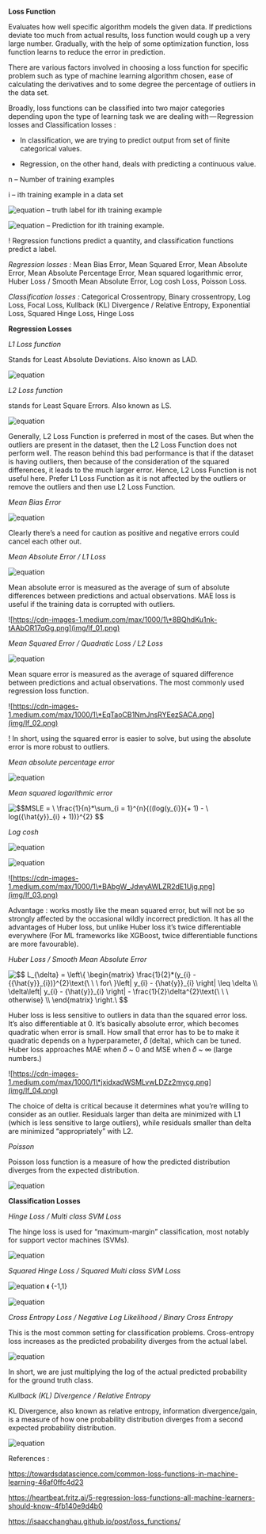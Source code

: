 **Loss Function**

Evaluates how well specific algorithm models the given data. If predictions
deviate too much from actual results, loss function would cough up a very large
number. Gradually, with the help of some optimization function, loss function
learns to reduce the error in prediction.

There are various factors involved in choosing a loss function for specific
problem such as type of machine learning algorithm chosen, ease of calculating
the derivatives and to some degree the percentage of outliers in the data set.

Broadly, loss functions can be classified into two major categories depending
upon the type of learning task we are dealing with — Regression losses and
Classification losses :

-   In classification, we are trying to predict output from set of finite
    categorical values.

-   Regression, on the other hand, deals with predicting a continuous value.

n – Number of training examples

i – ith training example in a data set

![equation](http://latex.codecogs.com/gif.latex?$$y_{i}$$) – truth label for ith training example

![equation](http://latex.codecogs.com/gif.latex?$${\hat{y}}_{i}$$) – Prediction for ith training example.

! Regression functions predict a quantity, and classification functions predict
a label.

*Regression losses :* Mean Bias Error, Mean Squared Error, Mean Absolute Error,
Mean Absolute Percentage Error, Mean squared logarithmic error, Huber Loss /
Smooth Mean Absolute Error, Log cosh Loss, Poisson Loss.

*Classification losses :* Categorical Crossentropy, Binary crossentropy, Log
Loss, Focal Loss, Kullback (KL) Divergence / Relative Entropy, Exponential Loss,
Squared Hinge Loss, Hinge Loss

**Regression Losses**

*L1 Loss function*

Stands for Least Absolute Deviations. Also known as LAD.

![equation](http://latex.codecogs.com/gif.latex?$$&space;L1LossFunction&space;=&space;\&space;\sum_{i&space;=&space;1}^{n}\left|&space;y_{i}&space;-&space;\&space;\hat{y_{i}}&space;\right|&space;$$)

*L2 Loss function*

stands for Least Square Errors. Also known as LS.

![equation](http://latex.codecogs.com/gif.latex?$$&space;L2LossFunction&space;=&space;\&space;\sum_{i&space;=&space;1}^{n}\left|&space;y_{i}&space;-&space;\&space;\hat{y_{i}}&space;\right|&space;$$)

Generally, L2 Loss Function is preferred in most of the cases. But when the
outliers are present in the dataset, then the L2 Loss Function does not perform
well. The reason behind this bad performance is that if the dataset is having
outliers, then because of the consideration of the squared differences, it leads
to the much larger error. Hence, L2 Loss Function is not useful here. Prefer L1
Loss Function as it is not affected by the outliers or remove the outliers and
then use L2 Loss Function.

*Mean Bias Error*

![equation](http://latex.codecogs.com/gif.latex?$$&space;MBE&space;=&space;\&space;\frac{\sum_{i&space;=&space;1}^{n}{{(y}_{i}&space;-&space;\&space;\hat{y_{i}})}}{n}&space;$$)

Clearly there’s a need for caution as positive and negative errors could cancel
each other out.

*Mean Absolute Error / L1 Loss*

![equation](http://latex.codecogs.com/gif.latex?$$&space;MAE&space;=&space;\&space;\frac{\sum_{i&space;=&space;1}^{n}\left|&space;y_{i}&space;-&space;\&space;\hat{y_{i}}&space;\right|}{n}&space;$$)

Mean absolute error is measured as the average of sum of absolute differences
between predictions and actual observations. MAE loss is useful if the training
data is corrupted with outliers.

![https://cdn-images-1.medium.com/max/1000/1\*8BQhdKu1nk-tAAbOR17qGg.png](img/lf_01.png)

*Mean Squared Error / Quadratic Loss / L2 Loss*

![equation](http://latex.codecogs.com/gif.latex?$$&space;MSE&space;=&space;\&space;\frac{\sum_{i&space;=&space;1}^{n}{(y_{i}&space;-&space;\&space;\hat{y_{i}})}^{2}}{n}&space;$$)

Mean square error is measured as the average of squared difference between
predictions and actual observations. The most commonly used regression loss
function.

![https://cdn-images-1.medium.com/max/1000/1\*EqTaoCB1NmJnsRYEezSACA.png](img/lf_02.png)

! In short, using the squared error is easier to solve, but using the absolute
error is more robust to outliers.

*Mean absolute percentage error*

![equation](http://latex.codecogs.com/gif.latex?$$&space;MAPE&space;=&space;\&space;\frac{1}{n}*\sum_{i&space;=&space;1}^{n}\frac{\left|&space;y_{i}&space;-&space;\&space;\hat{y_{i}}&space;\right|}{max(\left|&space;y_{i}&space;\right|,\&space;\epsilon)}*100&space;$$)

*Mean squared logarithmic error*

<img src="http://latex.codecogs.com/gif.latex?$$MSLE&space;=&space;\&space;\frac{1}{n}*\sum_{i&space;=&space;1}^{n}{((log(y_{i}}{&plus;&space;1)&space;-&space;\&space;log({\hat{y}}_{i}&space;&plus;&space;1))}^{2}&space;$$" title="$$MSLE = \ \frac{1}{n}*\sum_{i = 1}^{n}{((log(y_{i}}{+ 1) - \ log({\hat{y}}_{i} + 1))}^{2} $$" />

*Log cosh*

![equation](http://latex.codecogs.com/gif.latex?$$&space;{Log\&space;cosh}&space;=&space;\&space;\frac{1}{n}*\sum_{i&space;=&space;1}^{n}{log(cosh(}{\hat{y}}_{i}&space;-&space;\&space;y_{i}))&space;$$)

![equation](http://latex.codecogs.com/gif.latex?$$&space;\cosh\left(&space;t&space;\right)&space;=&space;\frac{\exp\left(&space;t&space;\right)&space;&plus;&space;exp(&space;-&space;t)}{2}&space;$$)

![https://cdn-images-1.medium.com/max/1000/1\*BAbgW_JdwyAWLZR2dE1Ujg.png](img/lf_03.png)

Advantage : works mostly like the mean squared error, but will not be so
strongly affected by the occasional wildly incorrect prediction. It has all the
advantages of Huber loss, but unlike Huber loss it’s twice differentiable
everywhere (For ML frameworks like XGBoost, twice differentiable functions are
more favourable).

*Huber Loss / Smooth Mean Absolute Error*

<img src="http://latex.codecogs.com/gif.latex?$$&space;L_{\delta}&space;=&space;\left\{&space;\begin{matrix}&space;\frac{1}{2}*(y_{i}&space;-&space;{{\hat{y}}_{i})}^{2}\text{\&space;\&space;\&space;for\&space;}\left|&space;y_{i}&space;-&space;{\hat{y}}_{i}&space;\right|&space;\leq&space;\delta&space;\\&space;\delta\left|&space;y_{i}&space;-&space;{\hat{y}}_{i}&space;\right|&space;-&space;\frac{1}{2}\delta^{2}\text{\&space;\&space;\&space;otherwise}&space;\\&space;\end{matrix}&space;\right.\&space;$$" title="$$ L_{\delta} = \left\{ \begin{matrix} \frac{1}{2}*(y_{i} - {{\hat{y}}_{i})}^{2}\text{\ \ \ for\ }\left| y_{i} - {\hat{y}}_{i} \right| \leq \delta \\ \delta\left| y_{i} - {\hat{y}}_{i} \right| - \frac{1}{2}\delta^{2}\text{\ \ \ otherwise} \\ \end{matrix} \right.\ $$" />

Huber loss is less sensitive to outliers in data than the squared error loss.
It’s also differentiable at 0. It’s basically absolute error, which becomes
quadratic when error is small. How small that error has to be to make it
quadratic depends on a hyperparameter, 𝛿 (delta), which can be tuned. Huber loss
approaches MAE when 𝛿 \~ 0 and MSE when 𝛿 \~ ∞ (large numbers.)

![https://cdn-images-1.medium.com/max/1000/1\*jxidxadWSMLvwLDZz2mycg.png](img/lf_04.png)

The choice of delta is critical because it determines what you’re willing to
consider as an outlier. Residuals larger than delta are minimized with L1 (which
is less sensitive to large outliers), while residuals smaller than delta are
minimized “appropriately” with L2.

*Poisson*

Poisson loss function is a measure of how the predicted distribution diverges
from the expected distribution.

![equation](http://latex.codecogs.com/gif.latex?$$&space;L&space;=&space;\frac{1}{n}\sum_{i&space;=&space;1}^{n}{({\hat{y}}_{i}&space;-&space;y_{i}*\log\left(&space;{\hat{y}}_{i}&space;\right))}&space;$$)

**Classification Losses**

*Hinge Loss / Multi class SVM Loss*

The hinge loss is used for “maximum-margin” classification, most notably for
support vector machines (SVMs).

![equation](http://latex.codecogs.com/gif.latex?$$&space;SVMLoss&space;=&space;\&space;\frac{1}{n}\sum_{i&space;=&space;1}^{n}{max(1&space;-&space;{\hat{y}}_{i}*y_{i},0)}&space;$$)

*Squared Hinge Loss / Squared Multi class SVM Loss*

![equation](http://latex.codecogs.com/gif.latex?$$y_{i}$$) 𝛜 {-1,1}

![equation](http://latex.codecogs.com/gif.latex?$$&space;SVMLossSquared&space;=&space;\&space;\frac{1}{n}\sum_{i&space;=&space;1}^{n}{(max(1&space;-&space;{\hat{y}}_{i}*y_{i},0))^{2}}&space;$$)

*Cross Entropy Loss / Negative Log Likelihood / Binary Cross Entropy*

This is the most common setting for classification problems. Cross-entropy loss
increases as the predicted probability diverges from the actual label.

![equation](http://latex.codecogs.com/gif.latex?$$&space;CrossEntropyLoss&space;=&space;\&space;-&space;\frac{1}{n}\sum_{i&space;=&space;1}^{n}{\lbrack&space;y_{i}\log\left(&space;{\hat{y}}_{i}&space;\right)&space;&plus;&space;\left(&space;1&space;-&space;y_{i}&space;\right)\log\left(&space;1&space;-&space;{\hat{y}}_{i}&space;\right)\rbrack}&space;$$)

In short, we are just multiplying the log of the actual predicted probability
for the ground truth class.

*Kullback (KL) Divergence / Relative Entropy*

KL Divergence, also known as relative entropy, information divergence/gain, is a
measure of how one probability distribution diverges from a second expected
probability distribution.

![equation](http://latex.codecogs.com/gif.latex?$$&space;L&space;=&space;\&space;\frac{1}{n}\sum_{i&space;=&space;1}^{n}{\lbrack&space;y_{i}&space;-&space;log(\frac{y_{i}}{{\hat{y}}_{i}})\rbrack}&space;=&space;\frac{1}{n}\sum_{i&space;=&space;1}^{n}{\left(&space;y_{i}*\log\left(&space;y_{i}&space;\right)&space;\right)&space;-&space;\frac{1}{n}\sum_{i&space;=&space;1}^{n}{(y_{i}*\log\left(&space;{\hat{y}}_{i}&space;\right))}}&space;$$)

References :

<https://towardsdatascience.com/common-loss-functions-in-machine-learning-46af0ffc4d23>

<https://heartbeat.fritz.ai/5-regression-loss-functions-all-machine-learners-should-know-4fb140e9d4b0>

<https://isaacchanghau.github.io/post/loss_functions/>
